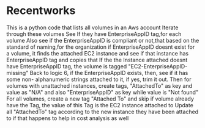 # Recentworks
This is a python code that lists all volumes in an Aws account
Iterate through these volumes
See If they have EnterpriseAppID tag,for each volume
Also see if the EnterpriseAppID is compliant or not,that based on the standard of naming,for the organization
if EnterpriseAppID doesnt exist for a volume, it finds the attached EC2 instance and see if that instance has EnterpriseAppID tag and copies that
If the the Instance attached doesnt have EnterpriseAppID tag, the volume is tagged "EC2-EnterpriseAppID-missing"
Back to logic 6, if the EnterpriseAppID exists, then, see if it has some non- alphanumeric strings attached to it, if yes, trim it out.
Then for volumes with unattached instances, create  tags, "AttachedTo" as key and value as "N/A" and also "EnterpriseAppID" as key while value is "Not found"
For all volumes, create a new tag "Attached To" and skip if volume already have the Tag, the value of this Tag is the EC2 instance attached to
Update all "AttachedTo" tag according to the new instance they have been attached to if that happens to help in cost analysis as well
